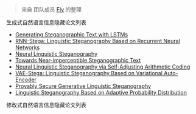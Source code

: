 > 来自 团队成员 [Fly](https://github.com/Flyvannn) 的整理

生成式自然语言信息隐藏论文列表

- [Generating Steganographic Text with LSTMs](https://github.com/tbfang/steganography-lstm)
- [RNN-Stega: Linguistic Steganography Based on Recurrent Neural Networks](https://github.com/YangzlTHU/RNN-Stega)
- [Neural Linguistic Steganography](https://github.com/harvardnlp/NeuralSteganography)
- [Towards Near-imperceptible Steganographic Text](https://github.com/falcondai/lm-steganography)
- [Neural Linguistic Steganography via Self-Adjusting Arithmetic Coding](https://github.com/JiaMShen/StegaText)
- [VAE-Stega: Linguistic Steganography Based on Variational Auto-Encoder](https://github.com/YangzlTHU/VAE-Stega)
- [Provably Secure Generative Linguistic Steganography](https://github.com/Mhzzzzz/ADG-steganography)
- [Linguistic Steganography Based on Adaptive Probability Distribution](https://github.com/CAU-Tstega/text-steganography)

修改式自然语言信息隐藏论文列表

